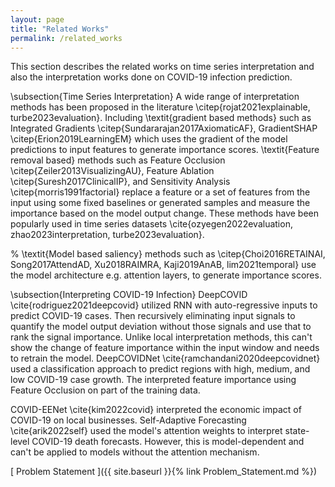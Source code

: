 ```yaml
---
layout: page
title: "Related Works"
permalink: /related_works
---
```


This section describes the related works on time series interpretation and also the interpretation works done on COVID-19 infection prediction. 

\subsection{Time Series Interpretation}
A wide range of interpretation methods has been proposed in the literature \citep{rojat2021explainable, turbe2023evaluation}. Including \textit{gradient based methods} such as Integrated Gradients \citep{Sundararajan2017AxiomaticAF}, GradientSHAP \citep{Erion2019LearningEM} which uses the gradient of the model predictions to input features to generate importance scores. \textit{Feature removal based} methods such as Feature Occlusion \citep{Zeiler2013VisualizingAU}, Feature Ablation \citep{Suresh2017ClinicalIP}, and Sensitivity Analysis \citep{morris1991factorial} replace a feature or a set of features from the input using some fixed baselines or generated samples and measure the importance based on the model output change. These methods have been popularly used in time series datasets \cite{ozyegen2022evaluation, zhao2023interpretation, turbe2023evaluation}. 

% \textit{Model based saliency} methods such as \citep{Choi2016RETAINAI, Song2017AttendAD, Xu2018RAIMRA, Kaji2019AnAB, lim2021temporal} use the model architecture e.g. attention layers, to generate importance scores.

\subsection{Interpreting COVID-19 Infection}
DeepCOVID \cite{rodriguez2021deepcovid} utilized RNN with auto-regressive inputs to predict COVID-19 cases. Then recursively eliminating input signals to quantify the model output deviation without those signals and use that to rank the signal importance. Unlike local interpretation methods, this can't show the change of feature importance within the input window and needs to retrain the model. DeepCOVIDNet \cite{ramchandani2020deepcovidnet} used a classification approach to predict regions with high, medium, and low COVID-19 case growth. The interpreted feature importance using Feature Occlusion on part of the training data. 

COVID-EENet \cite{kim2022covid} interpreted the economic impact of COVID-19 on local businesses. Self-Adaptive Forecasting \cite{arik2022self} used the model's attention weights to interpret state-level COVID-19 death forecasts. However, this is model-dependent and can't be applied to models without the attention mechanism. 

[ Problem Statement ]({{ site.baseurl }}{% link Problem_Statement.md %})